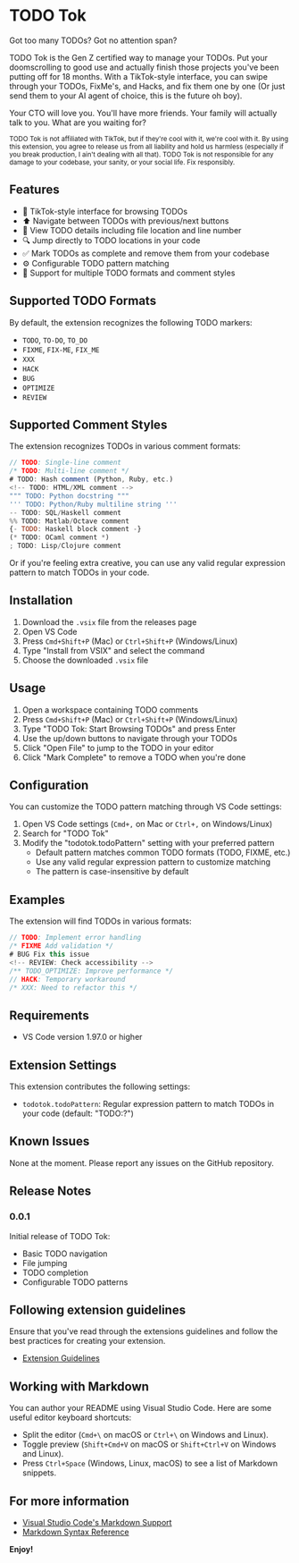 # TODO Tok

Got too many TODOs? Got no attention span?

TODO Tok is the Gen Z certified way to manage your TODOs. Put your doomscrolling to good use and actually finish those projects you've been putting off for 18 months. With a TikTok-style interface, you can swipe through your TODOs, FixMe's, and Hacks, and fix them one by one (Or just send them to your AI agent of choice, this is the future oh boy).

Your CTO will love you. You'll have more friends. Your family will actually talk to you. What are you waiting for?

<sub>TODO Tok is not affiliated with TikTok, but if they're cool with it, we're cool with it. By using this extension, you agree to release us from all liability and hold us harmless (especially if you break production, I ain't dealing with all that). TODO Tok is not responsible for any damage to your codebase, your sanity, or your social life. Fix responsibly.</sub>

## Features

- 🎵 TikTok-style interface for browsing TODOs
- ⬆️ Navigate between TODOs with previous/next buttons
- 📝 View TODO details including file location and line number
- 🔍 Jump directly to TODO locations in your code
- ✅ Mark TODOs as complete and remove them from your codebase
- ⚙️ Configurable TODO pattern matching
- 🔄 Support for multiple TODO formats and comment styles

## Supported TODO Formats

By default, the extension recognizes the following TODO markers:
- `TODO`, `TO-DO`, `TO_DO`
- `FIXME`, `FIX-ME`, `FIX_ME`
- `XXX`
- `HACK`
- `BUG`
- `OPTIMIZE`
- `REVIEW`

## Supported Comment Styles

The extension recognizes TODOs in various comment formats:
```javascript
// TODO: Single-line comment
/* TODO: Multi-line comment */
# TODO: Hash comment (Python, Ruby, etc.)
<!-- TODO: HTML/XML comment -->
""" TODO: Python docstring """
''' TODO: Python/Ruby multiline string '''
-- TODO: SQL/Haskell comment
%% TODO: Matlab/Octave comment
{- TODO: Haskell block comment -}
(* TODO: OCaml comment *)
; TODO: Lisp/Clojure comment
```
Or if you're feeling extra creative, you can use any valid regular expression pattern to match TODOs in your code.

## Installation

1. Download the `.vsix` file from the releases page
2. Open VS Code
3. Press `Cmd+Shift+P` (Mac) or `Ctrl+Shift+P` (Windows/Linux)
4. Type "Install from VSIX" and select the command
5. Choose the downloaded `.vsix` file

## Usage

1. Open a workspace containing TODO comments
2. Press `Cmd+Shift+P` (Mac) or `Ctrl+Shift+P` (Windows/Linux)
3. Type "TODO Tok: Start Browsing TODOs" and press Enter
4. Use the up/down buttons to navigate through your TODOs
5. Click "Open File" to jump to the TODO in your editor
6. Click "Mark Complete" to remove a TODO when you're done

## Configuration

You can customize the TODO pattern matching through VS Code settings:

1. Open VS Code settings (`Cmd+,` on Mac or `Ctrl+,` on Windows/Linux)
2. Search for "TODO Tok"
3. Modify the "todotok.todoPattern" setting with your preferred pattern
   - Default pattern matches common TODO formats (TODO, FIXME, etc.)
   - Use any valid regular expression pattern to customize matching
   - The pattern is case-insensitive by default

## Examples

The extension will find TODOs in various formats:

```javascript
// TODO: Implement error handling
/* FIXME Add validation */
# BUG Fix this issue
<!-- REVIEW: Check accessibility -->
/** TODO_OPTIMIZE: Improve performance */
// HACK: Temporary workaround
/* XXX: Need to refactor this */
```

## Requirements

- VS Code version 1.97.0 or higher

## Extension Settings

This extension contributes the following settings:

* `todotok.todoPattern`: Regular expression pattern to match TODOs in your code (default: "TODO:?")

## Known Issues

None at the moment. Please report any issues on the GitHub repository.

## Release Notes

### 0.0.1

Initial release of TODO Tok:
- Basic TODO navigation
- File jumping
- TODO completion
- Configurable TODO patterns

## Following extension guidelines

Ensure that you've read through the extensions guidelines and follow the best practices for creating your extension.

* [Extension Guidelines](https://code.visualstudio.com/api/references/extension-guidelines)

## Working with Markdown

You can author your README using Visual Studio Code. Here are some useful editor keyboard shortcuts:

* Split the editor (`Cmd+\` on macOS or `Ctrl+\` on Windows and Linux).
* Toggle preview (`Shift+Cmd+V` on macOS or `Shift+Ctrl+V` on Windows and Linux).
* Press `Ctrl+Space` (Windows, Linux, macOS) to see a list of Markdown snippets.

## For more information

* [Visual Studio Code's Markdown Support](http://code.visualstudio.com/docs/languages/markdown)
* [Markdown Syntax Reference](https://help.github.com/articles/markdown-basics/)

**Enjoy!**
